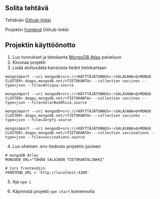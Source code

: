 ## Solita tehtävä
Tehtävän [Github-linkki](https://github.com/solita/vaccine-exercise-2021)

Projektin [frontend](https://github.com/jmkahko/vaccine-exercise-frontend) Github-linkki

## Projektin käyttöönotto
1. Luo tunnukset ja tietokanta [MongoDB Atlas](https://www.mongodb.com/cloud/atlas) palveluun
2. Kloonaa projekti
3. Lisää aloitusdata kansiosta tiedot tietokantaan

```
mongoimport --uri mongodb+srv://<KÄYTTÄJÄTUNNUS>:<SALASANA>@<MONGO CLUSTER>.doqpu.mongodb.net/<TIETOKANTA> --collection vaccines --type=json --file=Antiqua.source

mongoimport --uri mongodb+srv://<KÄYTTÄJÄTUNNUS>:<SALASANA>@<MONGO CLUSTER>.doqpu.mongodb.net/<TIETOKANTA> --collection vaccines --type=json --file=SolarBuddhica.source

mongoimport --uri mongodb+srv://<KÄYTTÄJÄTUNNUS>:<SALASANA>@<MONGO CLUSTER>.doqpu.mongodb.net/<TIETOKANTA> --collection vaccines --type=json --file=Zerpfy.source

mongoimport --uri mongodb+srv://<KÄYTTÄJÄTUNNUS>:<SALASANA>@<MONGO CLUSTER>.doqpu.mongodb.net/<TIETOKANTA> --collection vaccinations --type=json --file=vaccinations.source
```


4. Luo oheinen .env tiedosto projektin juureen

```
# mongoDB Atlas
MONGODB_URL="TÄHÄN SALAINEN TIETOKANTALINKKI"

# Cors frontendiin
FRONTEND_URL = 'http://localhost:4200'

```

5. Aja `npm i`

6. Käynnistä projekti `npm start` komennolla